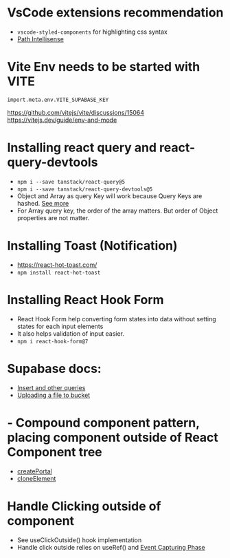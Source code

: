 # VsCode extensions recommendation

- `vscode-styled-components` for highlighting css syntax
- [Path Intellisense](https://marketplace.visualstudio.com/items?itemName=christian-kohler.path-intellisense)

# Vite Env needs to be started with VITE

`import.meta.env.VITE_SUPABASE_KEY`

https://github.com/vitejs/vite/discussions/15064
https://vitejs.dev/guide/env-and-mode

# Installing react query and react-query-devtools

- `npm i --save tanstack/react-query@5`
- `npm i --save tanstack/react-query-devtools@5`
- Object and Array as query Key will work because Query Keys are hashed. [See more](https://tanstack.com/query/latest/docs/framework/react/guides/query-keys)
- For Array query key, the order of the array matters. But order of Object properties are not matter.

# Installing Toast (Notification)

- https://react-hot-toast.com/
- `npm install react-hot-toast`

# Installing React Hook Form

- React Hook Form help converting form states into data without setting states for each input elements
- It also helps validation of input easier.
- `npm i react-hook-form@7`

# Supabase docs:

- [Insert and other queries](https://supabase.com/docs/reference/javascript/insert)
- [Uploading a file to bucket](https://supabase.com/docs/reference/javascript/storage-from-upload)

# - Compound component pattern, placing component outside of React Component tree

- [createPortal](https://react.dev/reference/react-dom/createPortal)
- [cloneElement](https://react.dev/reference/react/cloneElement)

# Handle Clicking outside of component

- See useClickOutside() hook implementation
- Handle click outside relies on useRef() and [Event Capturing Phase](https://www.freecodecamp.org/news/event-propagation-event-bubbling-event-catching-beginners-guide/)
